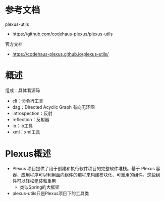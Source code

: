 # 参考文档
plexus-utils
- https://github.com/codehaus-plexus/plexus-utils

官方文档
- https://codehaus-plexus.github.io/plexus-utils/

# 概述
组成：具体看源码
- cli：命令行工具
- dag：Directed Acyclic Graph 有向无环图
- introspection：反射
- reflection：反射器
- io：io工具
- xml：xml工具

# Plexus概述
- Plexus 项目提供了用于创建和执行软件项目的完整软件堆栈。基于 Plexus 容器，应用程序可以利用面向组件的编程来构建模块化、可重用的组件，这些组件可以轻松组装和重用
    - 类似Spring的大框架
- plexus-utils只是Plexus项目下的工具类


